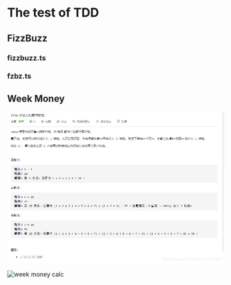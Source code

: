 # The test of TDD

## FizzBuzz

### fizzbuzz.ts

### fzbz.ts

## Week Money

![week money](./week-money.png)

![week money calc](./week-money-calc.png)

